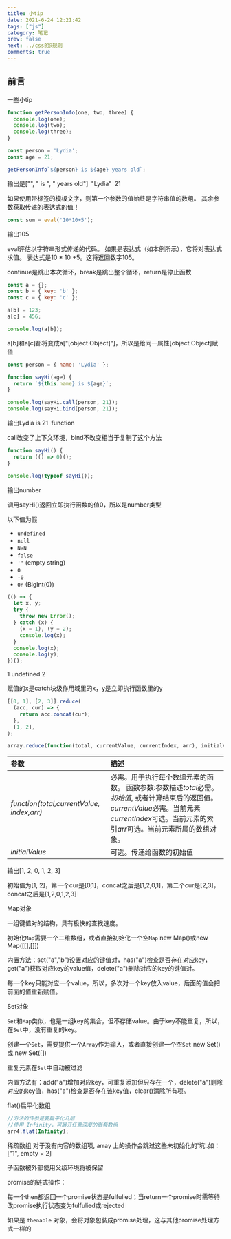 ```yaml
---
title: 小tip
date: 2021-6-24 12:21:42
tags: ["js"]
category: 笔记
prev: false
next: ../css的@规则
comments: true
---
```


## 前言

一些小tip

<!-- more -->

```js
function getPersonInfo(one, two, three) {
  console.log(one);
  console.log(two);
  console.log(three);
}

const person = 'Lydia';
const age = 21;

getPersonInfo`${person} is ${age} years old`;
```

输出是["", " is ", " years old"]` `"Lydia"` `21

如果使用带标签的模板文字，则第一个参数的值始终是字符串值的数组。 其余参数获取传递的表达式的值！



```js
const sum = eval('10*10+5');
```

输出105

eval评估以字符串形式传递的代码。 如果是表达式（如本例所示），它将对表达式求值。 表达式是10 * 10 +5。这将返回数字105。



continue是跳出本次循环，break是跳出整个循环，return是停止函数



```js
const a = {};
const b = { key: 'b' };
const c = { key: 'c' };

a[b] = 123;
a[c] = 456;

console.log(a[b]);
```

a[b]和a[c]都将变成a["[object Object]"]，所以是给同一属性[object Object]赋值



```js
const person = { name: 'Lydia' };

function sayHi(age) {
  return `${this.name} is ${age}`;
}

console.log(sayHi.call(person, 21));
console.log(sayHi.bind(person, 21));
```

输出Lydia is 21` `function

call改变了上下文环境，bind不改变相当于复制了这个方法



```js
function sayHi() {
  return (() => 0)();
}

console.log(typeof sayHi());
```

输出number

调用sayHi()返回立即执行函数的值0，所以是number类型



以下值为假

- `undefined`
- `null`
- `NaN`
- `false`
- `''` (empty string)
- `0`
- `-0`
- `0n` (BigInt(0))



```js
(() => {
  let x, y;
  try {
    throw new Error();
  } catch (x) {
    (x = 1), (y = 2);
    console.log(x);
  }
  console.log(x);
  console.log(y);
})();
```

1 undefined 2

赋值的x是catch块级作用域里的x，y是立即执行函数里的y



```js
[[0, 1], [2, 3]].reduce(
  (acc, cur) => {
    return acc.concat(cur);
  },
  [1, 2],
);
```

```js
array.reduce(function(total, currentValue, currentIndex, arr), initialValue)
```

| 参数                                      | 描述                                                         |
| :---------------------------------------- | :----------------------------------------------------------- |
| *function(total,currentValue, index,arr)* | 必需。用于执行每个数组元素的函数。 函数参数:参数描述*total*必需。*初始值*, 或者计算结束后的返回值。*currentValue*必需。当前元素*currentIndex*可选。当前元素的索引*arr*可选。当前元素所属的数组对象。 |
| *initialValue*                            | 可选。传递给函数的初始值                                     |

输出[1, 2, 0, 1, 2, 3]

初始值为[1, 2]，第一个cur是[0,1]，concat之后是[1,2,0,1]，第二个cur是[2,3]，concat之后是[1,2,0,1,2,3]





Map对象

一组键值对的结构，具有极快的查找速度。

初始化`Map`需要一个二维数组，或者直接初始化一个空`Map`  new Map()或new Map([[],[]])

内置方法：set("a","b")设置对应的键值对，has("a")检查是否存在对应key，get("a")获取对应key的value值，delete("a")删除对应的key的键值对。

每一个key只能对应一个value，所以，多次对一个key放入value，后面的值会把前面的值重新赋值。



Set对象

`Set`和`Map`类似，也是一组key的集合，但不存储value。由于key不能重复，所以，在`Set`中，没有重复的key。

创建一个`Set`，需要提供一个`Array`作为输入，或者直接创建一个空`Set` new Set() 或 new Set([])

重复元素在`Set`中自动被过滤

内置方法有：add("a")增加对应key，可重复添加但只存在一个，delete("a")删除对应的key值，has("a")检查是否存在该key值，clear()清除所有项。



flat()扁平化数组

```js
//方法的传参是要扁平化几层
//使用 Infinity，可展开任意深度的嵌套数组
arr4.flat(Infinity);
```



稀疏数组 对于没有内容的数组项, array 上的操作会跳过这些未初始化的'坑'.如：["1", empty × 2]





子函数被外部使用父级环境将被保留



promise的链式操作：

每一个then都返回一个promise状态是fulfulied；当return一个promise时需等待改promise执行状态变为fulfulied或rejected

如果是 `thenable` 对象，会将对象包装成promise处理，这与其他promise处理方式一样的
